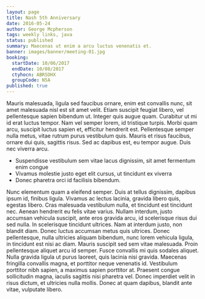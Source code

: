 ```yaml
---
layout: page
title: Nash 5th Anniversary
date: 2016-05-24
author: George Mcpherson
tags: weekly links, java
status: published
summary: Maecenas ut enim a arcu luctus venenatis et.
banner: images/banner/meeting-01.jpg
booking:
  startDate: 10/06/2017
  endDate: 10/08/2017
  ctyhocn: ABRSDHX
  groupCode: N5A
published: true
---
```

Mauris malesuada, ligula sed faucibus ornare, enim est convallis nunc, sit amet malesuada nisl est sit amet velit. Etiam suscipit feugiat libero, vel pellentesque sapien bibendum ut. Integer quis augue quam. Curabitur ut mi id erat luctus tempor. Nam vel semper lorem, id tristique turpis. Morbi quam arcu, suscipit luctus sapien et, efficitur hendrerit est. Pellentesque semper nulla metus, vitae rutrum purus vestibulum quis. Mauris et risus faucibus, ornare dui quis, sagittis risus. Sed ac dapibus est, eu tempor augue. Duis nec viverra arcu.

* Suspendisse vestibulum sem vitae lacus dignissim, sit amet fermentum enim congue
* Vivamus molestie justo eget elit cursus, ut tincidunt ex viverra
* Donec pharetra orci id facilisis bibendum.

Nunc elementum quam a eleifend semper. Duis at tellus dignissim, dapibus ipsum id, finibus ligula. Vivamus ac lectus lacinia, gravida libero quis, egestas libero. Cras malesuada vestibulum nulla, et tincidunt est tincidunt nec. Aenean hendrerit eu felis vitae varius. Nullam interdum, justo accumsan vehicula suscipit, ante eros gravida arcu, id scelerisque risus dui sed nulla. In scelerisque tincidunt ultrices. Nam at interdum justo, non blandit diam. Donec luctus accumsan metus quis ultrices. Donec pellentesque, nulla ultricies aliquam bibendum, nunc lorem vehicula ligula, in tincidunt est nisi ac diam. Mauris suscipit sed sem vitae malesuada.
Proin pellentesque aliquet arcu id semper. Fusce convallis mi quis sodales aliquet. Nulla gravida ligula ut purus laoreet, quis lacinia nisi gravida. Maecenas fringilla convallis magna, et porttitor neque venenatis id. Vestibulum porttitor nibh sapien, a maximus sapien porttitor at. Praesent congue sollicitudin magna, iaculis sagittis nisi pharetra vel. Donec imperdiet velit in risus dictum, et ultricies nulla mollis. Donec at quam dapibus, blandit ante vitae, vulputate libero.
